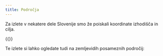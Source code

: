 ```yaml
---
title: Področja
---
```

Za izlete v nekatere dele Slovenije smo že poiskali koordinate izhodišča in cilja.

{{<map lat="46.13" lon="15" zoom="8" h="30em">}}

Te izlete si lahko ogledate tudi na zemljevidih posameznih področij:
